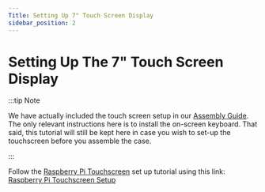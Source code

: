 ```yaml
---
Title: Setting Up 7" Touch Screen Display
sidebar_position: 2
---
```


# Setting Up The 7" Touch Screen Display

:::tip Note

We have actually included the touch screen setup in our [Assembly Guide](../../user-assembly-manual/raspberry-pi). The only relevant instructions here is to install the on-screen keyboard. That said, this tutorial will still be kept here in case you wish to set-up the touchscreen before you assemble the case.

:::

Follow the [Raspberry Pi Touchscreen](https://sg.element14.com/raspberry-pi/raspberrypi-display/raspberry-pi-7inch-touchscreen/dp/2473872?gclid=Cj0KCQjwrsGCBhD1ARIsALILBYrVH53SWpgaRqqXUlPY6soTGs_SfPuokHiJeSSbDJZlW-Bo9OajY30aAkUlEALw_wcB&mckv=_dc%7Cpcrid%7C500903722922%7Cpkw%7C%7Cpmt%7C%7Cslid%7C%7Cproduct%7C2473872%7Cpgrid%7C116112299217%7Cptaid%7Cpla-293946777986%7C&CMP=KNC-GSG-SHOPPING-SMART-ALLPRODUCTS) set up tutorial using this link: [Raspberry Pi Touchscreen Setup](https://howchoo.com/pi/raspberry-pi-touchscreen-setup)
